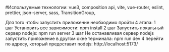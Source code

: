 #Используемые технологии:
vue3,
composition api,
vite,
vue-router,
eslint,
prettier,
json-server,
sass,
TransitionGroup,

Для того чтобы запустить приложение необходимо пройти 4 этапа:
1 шаг Установить все зависимости: npm install
2 шаг Запустить локальный сервер nodejs: npm run server
3 шаг Не останавливая сервер nodejs запустить приложение в другом окне терминала: npm run dev
4 перейти по адресу, который предоставит nodejs: http://localhost:5173/
